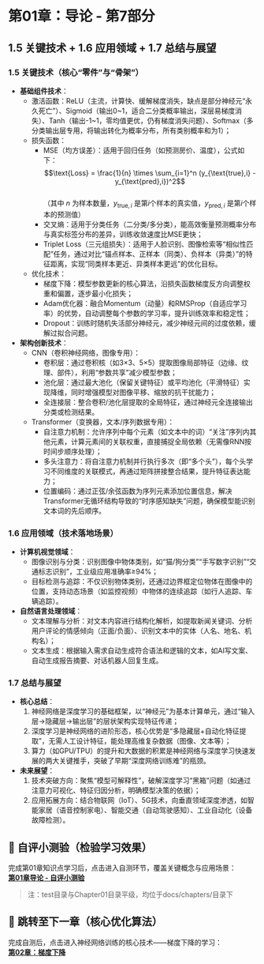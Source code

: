# 第01章：导论 - 第7部分
## 1.5 关键技术 + 1.6 应用领域 + 1.7 总结与展望  
### 1.5 关键技术（核心“零件”与“骨架”）  
- **基础组件技术**：  
  - 激活函数：ReLU（主流，计算快、缓解梯度消失，缺点是部分神经元“永久死亡”）、Sigmoid（输出0~1，适合二分类概率输出，深层易梯度消失）、Tanh（输出-1~1，零均值更优，仍有梯度消失问题）、Softmax（多分类输出层专用，将输出转化为概率分布，所有类别概率和为1）；  
  - 损失函数：  
    - MSE（均方误差）：适用于回归任务（如预测房价、温度），公式如下：  
      $$\text{Loss} = \frac{1}{n} \times \sum_{i=1}^n (y_{\text{true},i} - y_{\text{pred},i})^2$$  
      （其中 $n$ 为样本数量，$y_{\text{true},i}$ 是第$i$个样本的真实值，$y_{\text{pred},i}$ 是第$i$个样本的预测值）  
    - 交叉熵：适用于分类任务（二分类/多分类），能高效衡量预测概率分布与真实标签分布的差异，训练收敛速度比MSE更快；  
    - Triplet Loss（三元组损失）：适用于人脸识别、图像检索等“相似性匹配”任务，通过对比“锚点样本、正样本（同类）、负样本（异类）”的特征距离，实现“同类样本更近、异类样本更远”的优化目标。  
  - 优化技术：  
    - 梯度下降：模型参数更新的核心算法，沿损失函数梯度反方向调整权重和偏置，逐步最小化损失；  
    - Adam优化器：融合Momentum（动量）和RMSProp（自适应学习率）的优势，自动调整每个参数的学习率，提升训练效率和稳定性；  
    - Dropout：训练时随机失活部分神经元，减少神经元间的过度依赖，缓解过拟合问题。  
- **架构创新技术**：  
  - CNN（卷积神经网络，图像专用）：  
    - 卷积层：通过卷积核（如3×3、5×5）提取图像局部特征（边缘、纹理、部件），利用“参数共享”减少模型参数；  
    - 池化层：通过最大池化（保留关键特征）或平均池化（平滑特征）实现降维，同时增强模型对图像平移、缩放的抗干扰能力；  
    - 全连接层：整合卷积/池化层提取的全局特征，通过神经元全连接输出分类或检测结果。  
  - Transformer（变换器，文本/序列数据专用）：  
    - 自注意力机制：允许序列中每个元素（如文本中的词）“关注”序列内其他元素，计算元素间的关联权重，直接捕捉全局依赖（无需像RNN按时间步顺序处理）；  
    - 多头注意力：将自注意力机制并行执行多次（即“多个头”），每个头学习不同维度的关联模式，再通过矩阵拼接整合结果，提升特征表达能力；  
    - 位置编码：通过正弦/余弦函数为序列元素添加位置信息，解决Transformer无循环结构导致的“时序感知缺失”问题，确保模型能识别文本词的先后顺序。  

### 1.6 应用领域（技术落地场景）  
- **计算机视觉领域**：  
  - 图像识别与分类：识别图像中物体类别，如“猫/狗分类”“手写数字识别”“交通标志识别”，工业级应用准确率≥94%；  
  - 目标检测与追踪：不仅识别物体类别，还通过边界框定位物体在图像中的位置，支持动态场景（如监控视频）中物体的连续追踪（如行人追踪、车辆追踪）。  
- **自然语言处理领域**：  
  - 文本理解与分析：对文本内容进行结构化解析，如提取新闻关键词、分析用户评论的情感倾向（正面/负面）、识别文本中的实体（人名、地名、机构名）；  
  - 文本生成：根据输入需求自动生成符合语法和逻辑的文本，如AI写文案、自动生成报告摘要、对话机器人回复生成。  

### 1.7 总结与展望  
- **核心总结**：  
  1. 神经网络是深度学习的基础框架，以“神经元”为基本计算单元，通过“输入层→隐藏层→输出层”的层状架构实现特征传递；  
  2. 深度学习是神经网络的进阶形态，核心优势是“多隐藏层+自动化特征提取”，无需人工设计特征，能处理高维复杂数据（图像、文本等）；  
  3. 算力（如GPU/TPU）的提升和大数据的积累是神经网络与深度学习快速发展的两大关键推手，突破了早期“深度网络训练难”的瓶颈。  
- **未来展望**：  
  1. 技术突破方向：聚焦“模型可解释性”，破解深度学习“黑箱”问题（如通过注意力可视化、特征归因分析，明确模型决策的依据）；  
  2. 应用拓展方向：结合物联网（IoT）、5G技术，向垂直领域深度渗透，如智能家居（语音控制家电）、智能交通（自动驾驶感知）、工业自动化（设备故障检测）。  

## 📝 自评小测验（检验学习效果）  
完成第01章知识点学习后，点击进入自测环节，覆盖关键概念与应用场景：  
**[第01章导论 - 自评小测验](../excercises/question1.md)**  
> 注：test目录与Chapter01目录平级，均位于docs/chapters/目录下

## 🚀 跳转至下一章（核心优化算法）  
完成自测后，点击进入神经网络训练的核心技术——梯度下降的学习：  
**[第02章：梯度下降](../Chapter02/chter01.md)**
